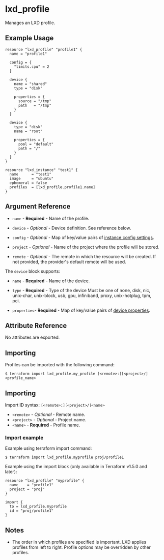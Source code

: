 # lxd_profile

Manages an LXD profile.

## Example Usage

```hcl
resource "lxd_profile" "profile1" {
  name = "profile1"

  config = {
    "limits.cpu" = 2
  }

  device {
    name = "shared"
    type = "disk"

    properties = {
      source = "/tmp"
      path   = "/tmp"
    }
  }

  device {
    type = "disk"
    name = "root"

    properties = {
      pool = "default"
      path = "/"
    }
  }
}

resource "lxd_instance" "test1" {
  name      = "test1"
  image     = "ubuntu"
  ephemeral = false
  profiles  = [lxd_profile.profile1.name]
}
```

## Argument Reference

* `name` - **Required** - Name of the profile.

* `device` - *Optional* - Device definition. See reference below.

* `config` - *Optional* - Map of key/value pairs of
	[instance config settings](https://documentation.ubuntu.com/lxd/en/latest/reference/instance_options/).

* `project` - *Optional* - Name of the project where the profile will be stored.

* `remote` - *Optional* - The remote in which the resource will be created. If
	not provided, the provider's default remote will be used.

The `device` block supports:

* `name` - **Required** - Name of the device.

* `type` - **Required** - Type of the device Must be one of none, disk, nic,
	unix-char, unix-block, usb, gpu, infiniband, proxy, unix-hotplug, tpm, pci.

* `properties`- **Required** - Map of key/value pairs of
	[device properties](https://documentation.ubuntu.com/lxd/en/latest/reference/devices/).

## Attribute Reference

No attributes are exported.

## Importing

Profiles can be imported with the following command:

```shell
$ terraform import lxd_profile.my_profile [<remote>:][<project>/]<profile_name>
```

## Importing

Import ID syntax: `[<remote>:][<project>/]<name>`

* `<remote>` - *Optional* - Remote name.
* `<project>` - *Optional* - Project name.
* `<name>` - **Required** - Profile name.

### Import example

Example using terraform import command:

```shell
$ terraform import lxd_profile.myprofile proj/profile1
```

Example using the import block (only available in Terraform v1.5.0 and later):

```hcl
resource "lxd_profile" "myprofile" {
  name    = "profile1"
  project = "proj"
}

import {
  to = lxd_profile.myprofile
  id = "proj/profile1"
}
```

## Notes

* The order in which profiles are specified is important. LXD applies profiles
	from left to right. Profile options may be overridden by other profiles.
